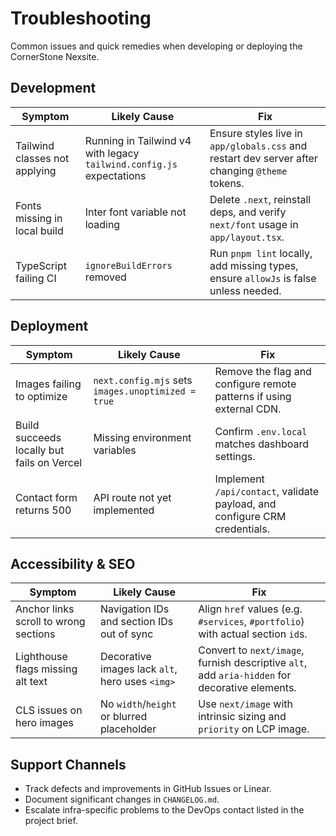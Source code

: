 # Troubleshooting

Common issues and quick remedies when developing or deploying the CornerStone Nexsite.

## Development

| Symptom | Likely Cause | Fix |
| --- | --- | --- |
| Tailwind classes not applying | Running in Tailwind v4 with legacy `tailwind.config.js` expectations | Ensure styles live in `app/globals.css` and restart dev server after changing `@theme` tokens. |
| Fonts missing in local build | Inter font variable not loading | Delete `.next`, reinstall deps, and verify `next/font` usage in `app/layout.tsx`. |
| TypeScript failing CI | `ignoreBuildErrors` removed | Run `pnpm lint` locally, add missing types, ensure `allowJs` is false unless needed. |

## Deployment

| Symptom | Likely Cause | Fix |
| --- | --- | --- |
| Images failing to optimize | `next.config.mjs` sets `images.unoptimized = true` | Remove the flag and configure remote patterns if using external CDN. |
| Build succeeds locally but fails on Vercel | Missing environment variables | Confirm `.env.local` matches dashboard settings. |
| Contact form returns 500 | API route not yet implemented | Implement `/api/contact`, validate payload, and configure CRM credentials. |

## Accessibility & SEO

| Symptom | Likely Cause | Fix |
| --- | --- | --- |
| Anchor links scroll to wrong sections | Navigation IDs and section IDs out of sync | Align `href` values (e.g. `#services`, `#portfolio`) with actual section `id`s. |
| Lighthouse flags missing alt text | Decorative images lack `alt`, hero uses `<img>` | Convert to `next/image`, furnish descriptive `alt`, add `aria-hidden` for decorative elements. |
| CLS issues on hero images | No `width`/`height` or blurred placeholder | Use `next/image` with intrinsic sizing and `priority` on LCP image. |

## Support Channels

- Track defects and improvements in GitHub Issues or Linear.
- Document significant changes in `CHANGELOG.md`.
- Escalate infra-specific problems to the DevOps contact listed in the project brief.
